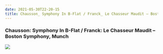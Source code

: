 ```yaml
---
date: 2021-05-30T22-20-15
title: Chausson_ Symphony In B-Flat / Franck_ Le Chasseur Maudit – Boston Symphony, Munch
---
```

### Chausson: Symphony In B-Flat / Franck: Le Chasseur Maudit – Boston Symphony, Munch
[1]: https://www.discogs.com/release/6198729

[![](https://img.discogs.com/vlylG1QNjOimscWcFR-9IrRunTc=/fit-in/600x600/filters:strip_icc():format(jpeg):mode_rgb():quality(90)/discogs-images/R-6198729-1581669328-5167.jpeg.jpg)][1]